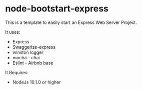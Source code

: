 # node-bootstart-express

This is a template to easily start an Express Web Server Project.

It uses:  
* Express
* Swaggerize-express
* winston logger
* mocha - chai
* Eslint - Airbnb base

It Requires:
* NodeJs 10.1.0 or higher
